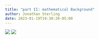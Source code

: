 ```yaml
---
title: "part II: mathematical Background"
author: Jonathan Sterling
date: 2023-01-19T19:30:20-05:00
---
```


![](jms-0010)
![](jms-0011)
